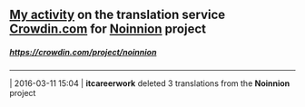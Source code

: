 ## [My activity](https://crowdin.com/profile/itcareerwork/activity "My profile") on the translation service [Crowdin.com](https://crowdin.com "crowdin.com") for [Noinnion](https://crowdin.com/project/noinnion "Noinnion Crowdin") project
##### <https://crowdin.com/project/noinnion>
***
| 2016-03-11 15:04 | **itcareerwork** deleted 3 translations from the **Noinnion** project

